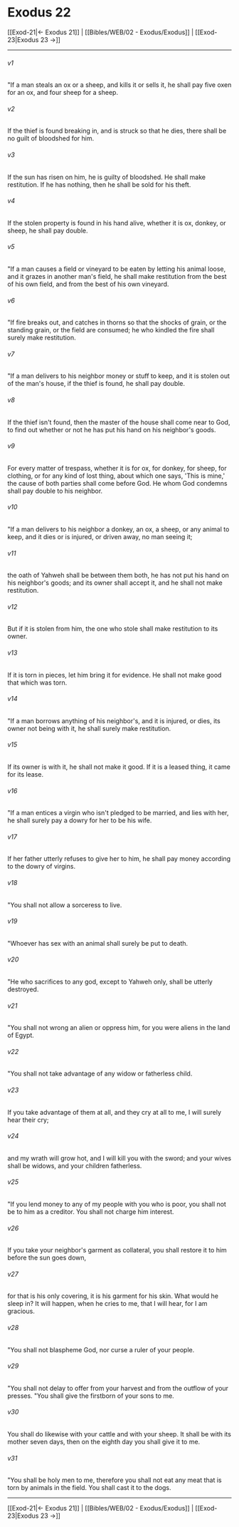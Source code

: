 # Exodus 22

[[Exod-21|← Exodus 21]] | [[Bibles/WEB/02 - Exodus/Exodus]] | [[Exod-23|Exodus 23 →]]
***



###### v1 
"If a man steals an ox or a sheep, and kills it or sells it, he shall pay five oxen for an ox, and four sheep for a sheep. 

###### v2 
If the thief is found breaking in, and is struck so that he dies, there shall be no guilt of bloodshed for him. 

###### v3 
If the sun has risen on him, he is guilty of bloodshed. He shall make restitution. If he has nothing, then he shall be sold for his theft. 

###### v4 
If the stolen property is found in his hand alive, whether it is ox, donkey, or sheep, he shall pay double. 

###### v5 
"If a man causes a field or vineyard to be eaten by letting his animal loose, and it grazes in another man's field, he shall make restitution from the best of his own field, and from the best of his own vineyard. 

###### v6 
"If fire breaks out, and catches in thorns so that the shocks of grain, or the standing grain, or the field are consumed; he who kindled the fire shall surely make restitution. 

###### v7 
"If a man delivers to his neighbor money or stuff to keep, and it is stolen out of the man's house, if the thief is found, he shall pay double. 

###### v8 
If the thief isn't found, then the master of the house shall come near to God, to find out whether or not he has put his hand on his neighbor's goods. 

###### v9 
For every matter of trespass, whether it is for ox, for donkey, for sheep, for clothing, or for any kind of lost thing, about which one says, 'This is mine,' the cause of both parties shall come before God. He whom God condemns shall pay double to his neighbor. 

###### v10 
"If a man delivers to his neighbor a donkey, an ox, a sheep, or any animal to keep, and it dies or is injured, or driven away, no man seeing it; 

###### v11 
the oath of Yahweh shall be between them both, he has not put his hand on his neighbor's goods; and its owner shall accept it, and he shall not make restitution. 

###### v12 
But if it is stolen from him, the one who stole shall make restitution to its owner. 

###### v13 
If it is torn in pieces, let him bring it for evidence. He shall not make good that which was torn. 

###### v14 
"If a man borrows anything of his neighbor's, and it is injured, or dies, its owner not being with it, he shall surely make restitution. 

###### v15 
If its owner is with it, he shall not make it good. If it is a leased thing, it came for its lease. 

###### v16 
"If a man entices a virgin who isn't pledged to be married, and lies with her, he shall surely pay a dowry for her to be his wife. 

###### v17 
If her father utterly refuses to give her to him, he shall pay money according to the dowry of virgins. 

###### v18 
"You shall not allow a sorceress to live. 

###### v19 
"Whoever has sex with an animal shall surely be put to death. 

###### v20 
"He who sacrifices to any god, except to Yahweh only, shall be utterly destroyed. 

###### v21 
"You shall not wrong an alien or oppress him, for you were aliens in the land of Egypt. 

###### v22 
"You shall not take advantage of any widow or fatherless child. 

###### v23 
If you take advantage of them at all, and they cry at all to me, I will surely hear their cry; 

###### v24 
and my wrath will grow hot, and I will kill you with the sword; and your wives shall be widows, and your children fatherless. 

###### v25 
"If you lend money to any of my people with you who is poor, you shall not be to him as a creditor. You shall not charge him interest. 

###### v26 
If you take your neighbor's garment as collateral, you shall restore it to him before the sun goes down, 

###### v27 
for that is his only covering, it is his garment for his skin. What would he sleep in? It will happen, when he cries to me, that I will hear, for I am gracious. 

###### v28 
"You shall not blaspheme God, nor curse a ruler of your people. 

###### v29 
"You shall not delay to offer from your harvest and from the outflow of your presses. "You shall give the firstborn of your sons to me. 

###### v30 
You shall do likewise with your cattle and with your sheep. It shall be with its mother seven days, then on the eighth day you shall give it to me. 

###### v31 
"You shall be holy men to me, therefore you shall not eat any meat that is torn by animals in the field. You shall cast it to the dogs.

***
[[Exod-21|← Exodus 21]] | [[Bibles/WEB/02 - Exodus/Exodus]] | [[Exod-23|Exodus 23 →]]
